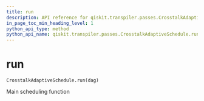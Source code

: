 ```yaml
---
title: run
description: API reference for qiskit.transpiler.passes.CrosstalkAdaptiveSchedule.run
in_page_toc_min_heading_level: 1
python_api_type: method
python_api_name: qiskit.transpiler.passes.CrosstalkAdaptiveSchedule.run
---
```


# run

<span id="qiskit.transpiler.passes.CrosstalkAdaptiveSchedule.run" />

`CrosstalkAdaptiveSchedule.run(dag)`

Main scheduling function

